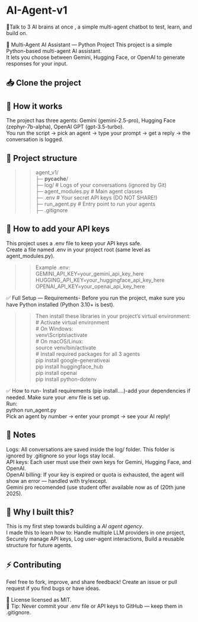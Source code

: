 # AI-Agent-v1
💫Talk to 3 AI brains at once , a simple multi-agent chatbot to test, learn, and build on.

🧩 Multi-Agent AI Assistant — Python Project
This project is a simple Python-based multi-agent AI assistant.  
It lets you choose between Gemini, Hugging Face, or OpenAI to generate responses for your input.

## 📥 Clone the project
     
## 🚀 How it works
  The project has three agents:
   Gemini (gemini-2.5-pro),
   Hugging Face (zephyr-7b-alpha),
   OpenAI GPT (gpt-3.5-turbo).  
  You run the script → pick an agent → type your prompt → get a reply → the conversation is logged.

## 📂 Project structure
>>agent_v1/  
   ├─ __pycache__/  
   ├─ log/               # Logs of your conversations (ignored by Git)  
   ├─ agent_modules.py   # Main agent classes  
   ├─ .env               # Your secret API keys (DO NOT SHARE!)  
   ├─ run_agent.py       # Entry point to run your agents  
   ├─ .gitignore  

## 🔑 How to add your API keys
  This project uses a .env file to keep your API keys safe.  
  Create a file named .env in your project root (same level as agent_modules.py).  
  >>Example .env:  
     GEMINI_API_KEY=your_gemini_api_key_here  
     HUGGING_API_KEY=your_huggingface_api_key_here  
     OPENAI_API_KEY=your_openai_api_key_here  

✅ Full Setup — Requirements-
  Before you run the project, make sure you have Python installed (Python 3.10+ is best).
  >>Then install these libraries in your project’s virtual environment:  
     # Activate virtual environment  
     # On Windows:  
     venv\Scripts\activate  
     # On macOS/Linux:  
     source venv/bin/activate  
     # Install required packages for all 3 agents  
     pip install google-generativeai  
     pip install huggingface_hub   
     pip install openai  
     pip install python-dotenv  

✅ How to run-
  Install requirements (pip install....)-add your dependencies if needed.
  Make sure your .env file is set up.  
 Run:  
   python run_agent.py  
  Pick an agent by number → enter your prompt → see your AI reply!  

## 📌 Notes
  Logs: All conversations are saved inside the log/ folder. This folder is ignored by .gitignore so your logs stay local.  
  API keys: Each user must use their own keys for Gemini, Hugging Face, and OpenAI.  
  OpenAI billing: If your key is expired or quota is exhausted, the agent will show an error — handled with try/except.  
  Gemini pro recomended (use student offer available now as of (20th june 2025). 

## 🫧 Why I built this?
  This is my first step towards building a *AI agent agency*.  
  I made this to learn how to:
    Handle multiple LLM providers in one project,
    Securely manage API keys,
    Log user-agent interactions,
    Build a reusable structure for future agents.  

## ⚡️ Contributing
  Feel free to fork, improve, and share feedback!
  Create an issue or pull request if you find bugs or have ideas.

📃 License
  licensed as MIT.   
📌 Tip: Never commit your .env file or API keys to GitHub — keep them in .gitignore.

